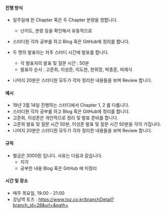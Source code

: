 #### 진행 방식

- 일주일에 한 Chapter 혹은 두 Chapter 분량을 정합니다.
  - 난이도, 분량 등을 확인해서 유동적으로
- 스터디원 각자 공부를 하고 Blog 혹은 GitHub에 정리를 합니다.

- 두 명의 발표자는 차주 스터디 시간에 발표를 합니다.
  - 각 발표자의 발표 및 질문 시간 : 50분
  - 발표자 순서 : 고준희, 이성준, 이도한, 한희망, 박종훈, 피재식
- 나머지 20분은 스터디원 모두가 각자 정리한 내용들을 보며 Review 합니다.

#### 예시

- 19년 3월 14일 진행하는 스터디에서 Chapter 1, 2 를 다룹니다.
- 스터디원 각자 공부를 하고 Blog 혹은 GitHub에 정리를 합니다.
- 고준희, 이성준은 개인적으로 정리 및 발표 준비를 합니다.
- 고준희 발표 및 질문 시간 50분, 이성준 발표 및 질문 시간 50분을 각각 가집니다.
- 나머지 20분은 스터디원 모두가 각자 정리한 내용들을 보며 Review 합니다.

#### 규칙

- 벌금은 3000원 입니다. 사유는 다음과 같습니다.
  - 지각
  - 공부한 내용 Blog 혹은 GitHub 에 미정리

#### 시간 및 장소

- 매주 목요일, 19:00 - 21:00
- 강남역 토즈 : https://www.toz.co.kr/branchDetail?branch_id=28&url=&path=
